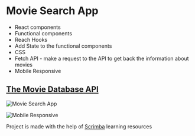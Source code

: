 # Movie Search App

- React components
- Functional components
- Reach Hooks
- Add State to the functional components
- CSS
- Fetch API - make a request to the API to get back the information about movies
- Mobile Responsive

## [The Movie Database API](https://www.themoviedb.org/)
![Movie Search App](https://user-images.githubusercontent.com/82247833/217738088-eabe7dff-9415-4f2b-a209-ebd4d59a4c4c.gif)


![Mobile Responsive](https://user-images.githubusercontent.com/82247833/217739715-e3a683f9-e1d2-410d-ac5a-f1f1e7d789ce.png)


Project is made with the help of [Scrimba](https://scrimba.com/allcourses) learning resources
